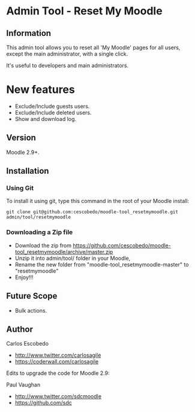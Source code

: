 # Admin Tool - Reset My Moodle


## Information

This admin tool allows you to reset all 'My Moodle' pages for all users, except the main administrator, with a single click.

It's useful to developers and main administrators.

# New features

- Exclude/Include guests users.
- Exclude/Include deleted users.
- Show and download log.


## Version  

Moodle 2.9+.


## Installation

### Using Git

To install it using git, type this command in the root of your Moodle install:

```
git clone git@github.com:cescobedo/moodle-tool_resetmymoodle.git admin/tool/resetmymoodle
```

### Downloading a Zip file

- Download the zip from <https://github.com/cescobedo/moodle-tool_resetmymoodle/archive/master.zip>
- Unzip it into admin/tool/ folder in your Moodle,
- Rename the new folder from "moodle-tool_resetmymoodle-master" to "resetmymoodle"
- Enjoy!!!


## Future Scope

- Bulk actions.


## Author

Carlos Escobedo
- <http://www.twitter.com/carlosagile>
- <https://coderwall.com/carlosagile>

Edits to upgrade the code for Moodle 2.9:

Paul Vaughan
- <http://www.twitter.com/sdcmoodle>
- <https://github.com/sdc> 